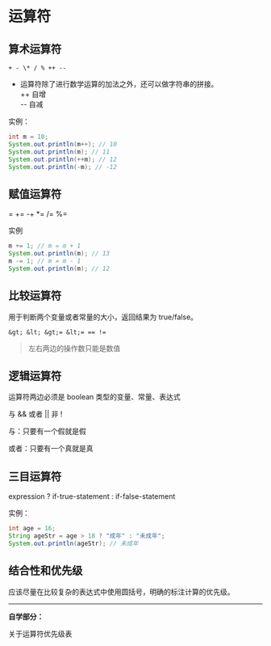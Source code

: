 # 运算符

## 算术运算符

```
+ - \* / % ++ --
```

* 运算符除了进行数学运算的加法之外，还可以做字符串的拼接。  
  ++ 自增  
  -- 自减

实例：

```java
int m = 10;
System.out.println(m++); // 10
System.out.println(m); // 11
System.out.println(++m); // 12
System.out.println(-m); // -12
```

## 赋值运算符

= += -+ \*= /= %=

实例

```java
m += 1; // m = m + 1
System.out.println(m); // 13
m -= 1; // m = m - 1
System.out.println(m); // 12
```

## 比较运算符

用于判断两个变量或者常量的大小，返回结果为 true/false。

`&gt; &lt; &gt;= &lt;= == !=`

> 左右两边的操作数只能是数值

## 逻辑运算符

运算符两边必须是 boolean 类型的变量、常量、表达式

与 && 或者 \|\| 非 !

与：只要有一个假就是假

或者：只要有一个真就是真

## 三目运算符

expression ? if-true-statement : if-false-statement

实例：

```java
int age = 16;
String ageStr = age > 18 ? "成年" : "未成年";
System.out.println(ageStr); // 未成年
```

## 结合性和优先级

应该尽量在比较复杂的表达式中使用圆括号，明确的标注计算的优先级。

---

**自学部分：**

关于运算符优先级表

## 



